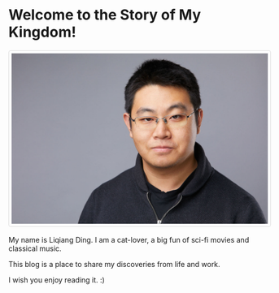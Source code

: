 # Welcome to the Story of My Kingdom! 

<style>
img {
  border: 1px solid #ddd;
  border-radius: 4px;
  padding: 5px;
  width: 640px;
  float: center
}
</style>

<img src="./img/liqiang.jpg">

My name is Liqiang Ding. I am a cat-lover, a big fun of sci-fi movies and classical music.

This blog is a place to share my discoveries from life and work. 

I wish you enjoy reading it. :)








<!---

<html>
<meta name="viewport" content="width=device-width, initial-scale=1">
<link rel="stylesheet" href="https://cdnjs.cloudflare.com/ajax/libs/font-awesome/4.7.0/css/font-awesome.min.css">
<style>
body {margin:0;}

.icon-bar {
  width: 100%;
  background-color: #87CEFA;
  overflow: auto;
}

.icon-bar a {
  float: left;
  width: 20%;
  text-align: center;
  padding: 12px 0;
  transition: all 0.3s ease;
  color: white;
  font-size: 20px;
}

.icon-bar a:hover {
  background-color: #F0F8FF;
}

.active {
  background-color: #483D8B;
}
</style>
<body>

<div class="icon-bar">
  <a href="https://twitter.com/liqiang_ding"><i class="fa fa-twitter"></i></a> 
  <a href="https://www.linkedin.com/in/liqiang-ding-0431/"><i class="fa fa-linkedin"></i></a> 
  <a href="liqiang.ding@mail.mcgill.ca"><i class="fa fa-envelope"></i></a> 
  <a href="https://github.com/Lionelding"><i class="fa fa-github"></i></a>
  <a href="https://www.youtube.com/channel/UC1OZ8Y3RplGTcSImtq-nsSw"><i class="fa fa-youtube"></i></a> 
</div>

</body>
</html>


-->